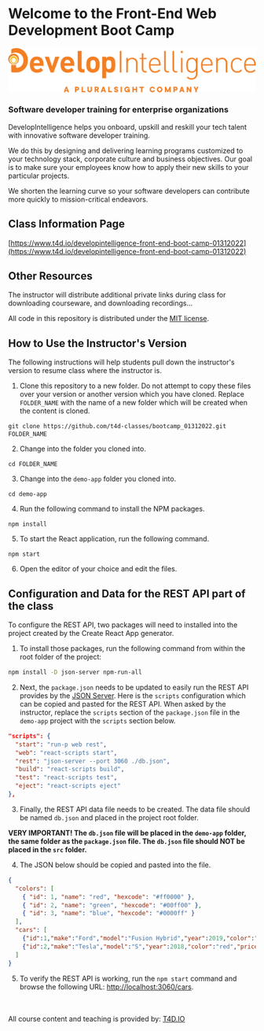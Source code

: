 # Welcome to the Front-End Web Development Boot Camp

![DevelopIntelligence Logo](images/developintelligence-logo.png "DevelopIntelligence Logo")

###  Software developer training for enterprise organizations

DevelopIntelligence helps you onboard, upskill and reskill your tech talent with innovative software developer training.

We do this by designing and delivering learning programs customized to your technology stack, corporate culture and business objectives. Our goal is to make sure your employees know how to apply their new skills to your particular projects.

We shorten the learning curve so your software developers can contribute more quickly to mission-critical endeavors.

## Class Information Page

[https://www.t4d.io/developintelligence-front-end-boot-camp-01312022](https://www.t4d.io/developintelligence-front-end-boot-camp-01312022)

## Other Resources

The instructor will distribute additional private links during class for downloading courseware, and downloading recordings...

All code in this repository is distributed under the [MIT license](license.txt).

## How to Use the Instructor's Version

The following instructions will help students pull down the instructor's version to resume class where the instructor is.

1. Clone this repository to a new folder. Do not attempt to copy these files over your version or another version which you have cloned. Replace `FOLDER_NAME` with the name of a new folder which will be created when the content is cloned.

```
git clone https://github.com/t4d-classes/bootcamp_01312022.git FOLDER_NAME
```

2. Change into the folder you cloned into.

```
cd FOLDER_NAME
```

3. Change into the `demo-app` folder you cloned into.

```
cd demo-app
```

4. Run the following command to install the NPM packages.

```
npm install
```

5. To start the React application, run the following command.

```
npm start
```

6. Open the editor of your choice and edit the files.

## Configuration and Data for the REST API part of the class

To configure the REST API, two packages will need to installed into the project created by the Create React App generator.

1. To install those packages, run the following command from within the root folder of the project:

```bash
npm install -D json-server npm-run-all
```

2. Next, the `package.json` needs to be updated to easily run the REST API provides by the [JSON Server](https://github.com/typicode/json-server). Here is the `scripts` configuration which can be copied and pasted for the REST API. When asked by the instructor, replace the `scripts` section of the `package.json` file in the `demo-app` project with the `scripts` section below.

```json
"scripts": {
  "start": "run-p web rest",
  "web": "react-scripts start",
  "rest": "json-server --port 3060 ./db.json",
  "build": "react-scripts build",
  "test": "react-scripts test",
  "eject": "react-scripts eject"
},
```

3. Finally, the REST API data file needs to be created. The data file should be named `db.json` and placed in the project root folder. 

**VERY IMPORTANT! The `db.json` file will be placed in the `demo-app` folder, the same folder as the `package.json` file. The `db.json` file should **NOT** be placed in the `src` folder.**

4. The JSON below should be copied and pasted into the file.

```json
{
  "colors": [
    { "id": 1, "name": "red", "hexcode": "#ff0000" },
    { "id": 2, "name": "green", "hexcode": "#00ff00" },
    { "id": 3, "name": "blue", "hexcode": "#0000ff" }
  ],
  "cars": [
    {"id":1,"make":"Ford","model":"Fusion Hybrid","year":2019,"color":"blue","price":45000},
    {"id":2,"make":"Tesla","model":"S","year":2018,"color":"red","price":100000}
  ]
}
```

5. To verify the REST API is working, run the `npm start` command and browse the following URL: [http://localhost:3060/cars](http://localhost:3060/cars).

<br><br>
All course content and teaching is provided by: [T4D.IO](https://www.t4d.io)


